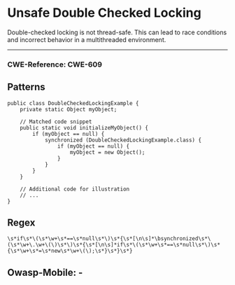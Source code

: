 # Unsafe Double Checked Locking

Double-checked locking is not thread-safe. This can lead to race conditions and incorrect behavior in a multithreaded
environment.

---

### CWE-Reference: CWE-609

## Patterns

```
public class DoubleCheckedLockingExample {
    private static Object myObject;

    // Matched code snippet
    public static void initializeMyObject() {
        if (myObject == null) {
            synchronized (DoubleCheckedLockingExample.class) {
                if (myObject == null) {
                    myObject = new Object();
                }
            }
        }
    }

    // Additional code for illustration
    // ...
}
```

## Regex

```
\s*if\s*\(\s*\w+\s*==\s*null\s*\)\s*{\s*[\n\s]*\bsynchronized\s*\(\s*\w+\.\w+\(\)\s*\)\s*{\s*[\n\s]*if\s*\(\s*\w+\s*==\s*null\s*\)\s*{\s*\w+\s*=\s*new\s*\w+\(\);\s*}\s*}\s*}
```

## Owasp-Mobile: -
